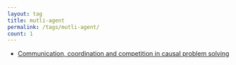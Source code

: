 ```yaml
---
layout: tag
title: mutli-agent
permalink: /tags/mutli-agent/
count: 1
---
```


- [Communication, coordination and competition in causal problem solving](https://hfooladi.github.io/posts/2021/08/Causal_Problem_Solving)
